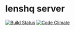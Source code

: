 # lenshq server

[![Build Status](https://travis-ci.org/lenshq/lens_server.svg?branch=master)](https://travis-ci.org/lenshq/lens_server)
[![Code Climate](https://codeclimate.com/github/lenshq/lens_server/badges/gpa.svg)](https://codeclimate.com/github/lenshq/lens_server)
